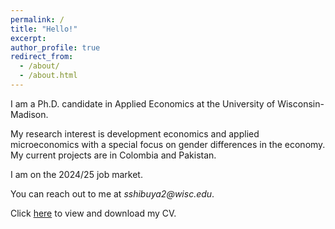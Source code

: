 ```yaml
---
permalink: /
title: "Hello!"
excerpt: 
author_profile: true
redirect_from: 
  - /about/
  - /about.html
---
```


I am a Ph.D. candidate in Applied Economics at the University of Wisconsin-Madison. 

My research interest is development economics and applied microeconomics with a special focus on gender differences in the economy. My current projects are in Colombia and Pakistan. 

I am on the 2024/25 job market.
 
You can reach out to me at _sshibuya2@wisc.edu_.

Click [here](https://sakinashibuya.github.io/files/cv.pdf) to view and download my CV. 

